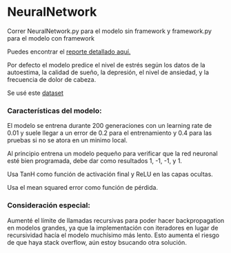 ﻿# NeuralNetwork

Correr NeuralNetwork.py para el modelo sin framework y framework.py para el modelo con framework

Puedes encontrar el [reporte detallado aquí.](https://drive.google.com/file/d/1C_z7pexeze1pXaJ9Iq-cBmDfxiYWDCf7/view?usp=sharing)

Por defecto el modelo predice el nivel de estrés según los datos de la autoestima, la calidad de sueño, la depresión, el nivel de ansiedad, y la frecuencia de dolor de cabeza.

Se usé este [dataset](https://www.kaggle.com/datasets/mdsultanulislamovi/student-stress-monitoring-datasets/data)


### Características del modelo:

El modelo se entrena durante 200 generaciones con un learning rate de 0.01 y suele llegar a un error de 0.2 para el entrenamiento y 0.4 para las pruebas si no se atora en un minimo local.

Al principio entrena un modelo pequeño para verificar que la red neuronal esté bien programada, debe dar como resultados 1, -1, -1, y 1.

Usa TanH como función de activación final y ReLU en las capas ocultas.

Usa el mean squared error como función de pérdida. 

### Consideración especial:


Aumenté el límite de llamadas recursivas para poder hacer backpropagation en modelos grandes, ya que la implementación con iteradores en lugar de recursividad hacía el modelo muchísimo más lento. Esto aumenta el riesgo de que haya stack overflow, aún estoy bsucando otra solución.
